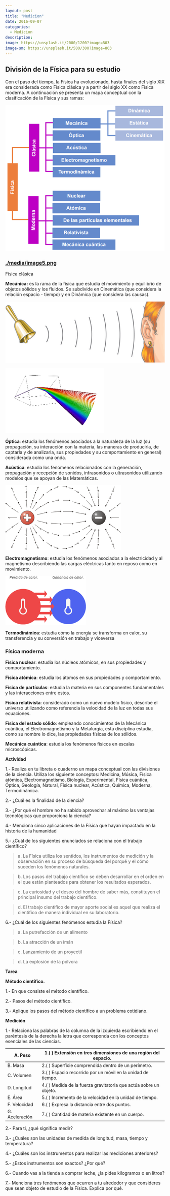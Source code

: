 ```yaml
---
layout: post
title: "Medicion"
date: 2016-09-07
categories:
  - Medicion
description: 
image: https://unsplash.it/2000/1200?image=803
image-sm: https://unsplash.it/500/300?image=803
---
```

División de la Física para su estudio
-------------------------------------

Con el paso del tiempo, la Física ha evolucionado, hasta finales del siglo XIX
era considerada como Física clásica y a partir del siglo XX como Física moderna.
A continuación se presenta un mapa conceptual con la clasificación de la Física
y sus ramas:

![Resultado de imagen para ramas fisica](media/e0d62fe2a75a0075eb36d9f2c9339242.png)

### [./media/image5.png](./media/image5.png)

Física clásica

**Mecánica:** es la rama de la física que estudia el movimiento y equilibrio de
objetos sólidos y los fluidos. Se subdivide en Cinemática (que considera la
relación espacio - tiempo) y en Dinámica (que considera las causas).

![](media/1c0dfaf9fa313a7398b1bc6a434159d8.png)

![](media/10a3fdb19540d0f0afbc60244a53bba9.png)

**Óptica**: estudia los fenómenos asociados a la naturaleza de la luz (su
propagación, su interacción con la materia, las maneras de producirla, de
captarla y de analizarla, sus propiedades y su comportamiento en general)
considerada como una onda.

**Acústica**: estudia los fenómenos relacionados con la generación, propagación
y recepción de sonidos, infrasonidos o ultrasonidos utilizando modelos que se
apoyan de las Matemáticas.

![](media/ad45df67ada4be999550ba98209dc867.png)

**Electromagnetismo**: estudia los fenómenos asociados a la electricidad y al
magnetismo describiendo las cargas eléctricas tanto en reposo como en
movimiento.

![](media/981ebee76a4bb9b108320e1fb5af4856.png)

**Termodinámica**: estudia cómo la energía se transforma en calor, su
transferencia y su conversión en trabajo y viceversa

### Física moderna 

**Física nuclear**: estudia los núcleos atómicos, en sus propiedades y
comportamiento.

**Física atómica**: estudia los átomos en sus propiedades y comportamiento.

**Física de partículas**: estudia la materia en sus componentes fundamentales y
las interacciones entre estos.

**Física relativista**: considerado como un nuevo modelo físico, describe el
universo utilizando como referencia la velocidad de la luz en todas sus
ecuaciones.

**Física del estado sólido**: empleando conocimientos de la Mecánica cuántica,
el Electromagnetismo y la Metalurgia, esta disciplina estudia, como su nombre lo
dice, las propiedades físicas de los sólidos.

**Mecánica cuántica**: estudia los fenómenos físicos en escalas microscópicas.

**Actividad**

1.- Realiza en tu libreta o cuaderno un mapa conceptual con las divisiones de la
ciencia. Utiliza los siguiente conceptos: Medicina, Música, Física atómica,
Electromagnetismo, Biología, Experimental, Física cuántica, Óptica, Geología,
Natural, Física nuclear, Acústica, Química, Moderna, Termodinámica.

2.- ¿Cuál es la finalidad de la ciencia?

3.- ¿Por qué el hombre no ha sabido aprovechar al máximo las ventajas
tecnológicas que proporciona la ciencia?

4.- Menciona cinco aplicaciones de la Física que hayan impactado en la historia
de la humanidad

5.- ¿Cuál de los siguientes enunciados se relaciona con el trabajo científico?

>   a. La Física utiliza los sentidos, los instrumentos de medición y la
>   observación en su proceso de búsqueda del porqué y el cómo suceden los
>   fenómenos naturales.

>   b. Los pasos del trabajo científico se deben desarrollar en el orden en el
>   que están planteados para obtener los resultados esperados.

>   c. La curiosidad y el deseo del hombre de saber más, constituyen el
>   principal insumo del trabajo científico.

>   d. El trabajo científico de mayor aporte social es aquel que realiza el
>   científico de manera individual en su laboratorio.

6.- ¿Cuál de los siguientes fenómenos estudia la Física?

>   a. La putrefacción de un alimento

>   b. La atracción de un imán

>   c. Lanzamiento de un proyectil

>   d. La explosión de la pólvora

**Tarea**

**Método científico.**

1.- En que consiste el método científico.

2.- Pasos del método científico.

3.- Aplique los pasos del método científico a un problema cotidiano.

**Medición**

1.- Relaciona las palabras de la columna de la izquierda escribiendo en el
paréntesis de la derecha la letra que corresponda con los conceptos esenciales
de las ciencias.

| A. Peso        | 1.( ) Extensión en tres dimensiones de una región del espacio.    |
|----------------|-------------------------------------------------------------------|
| B. Masa        | 2.( ) Superficie comprendida dentro de un perímetro.              |
| C. Volumen     | 3.( ) Espacio recorrido por un móvil en la unidad de tiempo.      |
| D. Longitud    | 4.( ) Medida de la fuerza gravitatoria que actúa sobre un objeto. |
| E. Área        | 5.( ) Incremento de la velocidad en la unidad de tiempo.          |
| F. Velocidad   | 6.( ) Expresa la distancia entre dos puntos.                      |
| G. Aceleración | 7.( ) Cantidad de materia existente en un cuerpo.                 |

2.- Para ti, ¿qué significa medir?

3.- ¿Cuáles son las unidades de medida de longitud, masa, tiempo y temperatura?

4.- ¿Cuáles son los instrumentos para realizar las mediciones anteriores?

5.- ¿Estos instrumentos son exactos? ¿Por qué?

6.- Cuando vas a la tienda a comprar leche, ¿la pides kilogramos o en litros?

7.- Menciona tres fenómenos que ocurren a tu alrededor y que consideres que sean
objeto de estudio de la Física. Explica por qué.
